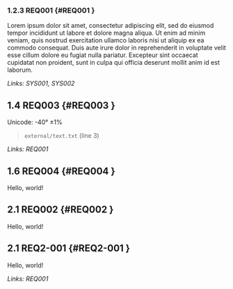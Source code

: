 ### 1.2.3 REQ001 {#REQ001 }

Lorem ipsum dolor sit amet, consectetur adipiscing elit, sed do eiusmod
tempor incididunt ut labore et dolore magna aliqua.
Ut enim ad minim veniam, quis nostrud exercitation ullamco laboris nisi ut
aliquip ex ea commodo consequat.
Duis aute irure dolor in reprehenderit in voluptate velit esse cillum dolore
eu fugiat nulla pariatur.
Excepteur sint occaecat cupidatat non proident, sunt in culpa qui officia
deserunt mollit anim id est laborum.

*Links: SYS001, SYS002*

## 1.4 REQ003 {#REQ003 }

Unicode: -40° ±1%

> `external/text.txt` (line 3)

*Links: REQ001*

## 1.6 REQ004 {#REQ004 }

Hello, world!

## 2.1 REQ002 {#REQ002 }

Hello, world!

## 2.1 REQ2-001 {#REQ2-001 }

Hello, world!

*Links: REQ001*

